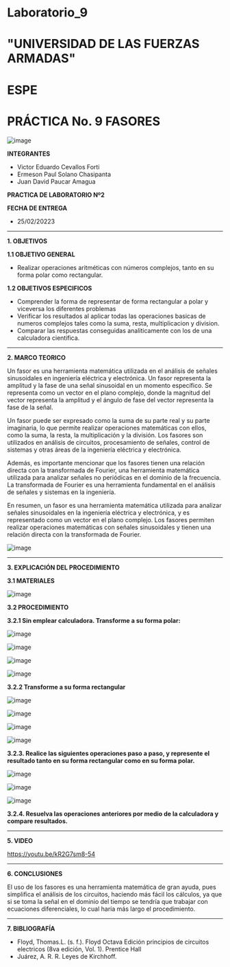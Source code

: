# Laboratorio_9
# "UNIVERSIDAD DE LAS FUERZAS ARMADAS"
# ESPE
# PRÁCTICA No. 9 FASORES

![image](https://user-images.githubusercontent.com/116772918/200762591-a164d8db-c02e-4269-8bb4-0bc4c810d79f.png)

**INTEGRANTES**
 
* Victor Eduardo Cevallos Forti
* Ermeson Paul Solano Chasipanta
* Juan David Paucar Amagua


**PRACTICA DE LABORATORIO Nº2**

**FECHA DE ENTREGA**
* 25/02/20223
--------------------------------------------------------------------------------------------------------------------------------------------------------------------------------------

**1. OBJETIVOS**

**1.1  OBJETIVO GENERAL**

* Realizar operaciones aritméticas con números complejos, tanto en su forma polar como rectangular.


**1.2  OBJETIVOS ESPECIFICOS**

* Comprender la forma de representar de forma rectangular a polar y viceversa los diferentes problemas
* Verificar los resultados al aplicar todas las operaciones basicas de numeros complejos tales como la suma, resta, multiplicacion y division.
* Comparar las respuestas conseguidas analiticamente con los de una calculadora cientifica.

--------------------------------------------------------------------------------------------------------------------------------------------------------------------------------------
**2. MARCO TEORICO**

Un fasor es una herramienta matemática utilizada en el análisis de señales sinusoidales en ingeniería eléctrica y electrónica. Un fasor representa la amplitud y la fase de una señal sinusoidal en un momento específico. Se representa como un vector en el plano complejo, donde la magnitud del vector representa la amplitud y el ángulo de fase del vector representa la fase de la señal.

Un fasor puede ser expresado como la suma de su parte real y su parte imaginaria, lo que permite realizar operaciones matemáticas con ellos, como la suma, la resta, la multiplicación y la división. Los fasores son utilizados en análisis de circuitos, procesamiento de señales, control de sistemas y otras áreas de la ingeniería eléctrica y electrónica.

Además, es importante mencionar que los fasores tienen una relación directa con la transformada de Fourier, una herramienta matemática utilizada para analizar señales no periódicas en el dominio de la frecuencia. La transformada de Fourier es una herramienta fundamental en el análisis de señales y sistemas en la ingeniería.

En resumen, un fasor es una herramienta matemática utilizada para analizar señales sinusoidales en la ingeniería eléctrica y electrónica, y es representado como un vector en el plano complejo. Los fasores permiten realizar operaciones matemáticas con señales sinusoidales y tienen una relación directa con la transformada de Fourier.



![image](https://user-images.githubusercontent.com/93835533/155150894-aeef302f-59cb-4fbb-8fef-4e297362cf99.png)




--------------------------------------------------------------------------------------------------------------------------------------------------------------------------------------
**3. EXPLICACIÓN DEL PROCEDIMIENTO**

**3.1 MATERIALES**

![image](https://user-images.githubusercontent.com/116772918/221215284-4279bd0d-285f-4fea-ae7a-f0ed5661358a.png)

**3.2 PROCEDIMIENTO**

**3.2.1 Sin emplear calculadora. Transforme a su forma polar:**

![image](https://user-images.githubusercontent.com/116772918/221222180-89e07d41-af8f-465c-a472-6d6558a1dee0.png)

![image](https://user-images.githubusercontent.com/116772918/221222222-822fac9d-2762-4ec1-aebb-16a27f6be49f.png)

![image](https://user-images.githubusercontent.com/116772918/221222276-826e009e-62a2-4800-a3d6-7b6b01847828.png)

![image](https://user-images.githubusercontent.com/116772918/221222323-7b4681e1-670f-47ad-95ca-ab685a607f0d.png)

**3.2.2 Transforme a su forma rectangular**

![image](https://user-images.githubusercontent.com/116772918/221222532-2f03b47f-d8dd-4e44-ac7d-f095cec2b060.png)


![image](https://user-images.githubusercontent.com/116772918/221222585-852e86a7-0aa7-43b8-901c-4990e4ff14dd.png)


![image](https://user-images.githubusercontent.com/116772918/221222654-ed4678a4-f308-4ba7-9830-f8e44297de4a.png)


![image](https://user-images.githubusercontent.com/116772918/221222711-57f8a09b-c6f9-4b4a-a48f-de8ffe9335c5.png)

**3.2.3. Realice las siguientes operaciones paso a paso, y represente el resultado tanto en su forma rectangular como en su forma polar.**

![image](https://user-images.githubusercontent.com/116772918/221223015-59ebb304-4173-4dd1-a924-1b2bca30e4a4.png)

![image](https://user-images.githubusercontent.com/116772918/221223052-34a2edb2-1a1e-42b6-b948-add42b1ba6a6.png)

![image](https://user-images.githubusercontent.com/116772918/221223088-8579aaea-de34-451f-a55e-501c08866b5d.png)

**3.2.4. Resuelva las operaciones anteriores por medio de la calculadora y compare resultados.**


--------------------------------------------------------------------------------------------------------------------------------------------------------------------------------------

**5. VIDEO**

https://youtu.be/kR2G7sm8-54

--------------------------------------------------------------------------------------------------------------------------------------------------------------------------------------

**6. CONCLUSIONES**

El uso de los fasores es una herramienta matemática de gran ayuda, pues simplifica el análisis de los circuitos, haciendo más fácil los cálculos, ya que si se toma la señal en el dominio del tiempo se tendría que trabajar con ecuaciones diferenciales, lo cual haría más largo el procedimiento.

----------------------------------------------------------------------------------------------------------------------------------------------------------------------------------------

**7. BIBLIOGRAFÍA**
* Floyd, Thomas.L. (s. f.). Floyd Octava Edición principios de circuitos electricos (8va edición, Vol. 1). Prentice Hall
* Juárez, A. R. R. Leyes de Kirchhoff.

